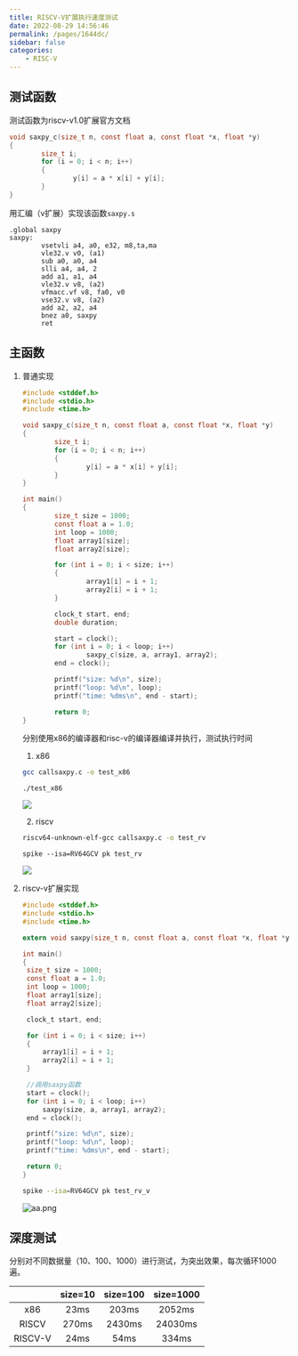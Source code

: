 ```yaml
---
title: RISCV-V扩展执行速度测试
date: 2022-08-29 14:56:46
permalink: /pages/1644dc/
sidebar: false
categories: 
    - RISC-V
---
```


## 测试函数

测试函数为riscv-v1.0扩展官方文档

```c
void saxpy_c(size_t n, const float a, const float *x, float *y)
{
        size_t i;
        for (i = 0; i < n; i++)
        {
                y[i] = a * x[i] + y[i];
        }
}
```

用汇编（v扩展）实现该函数`saxpy.s`

```asm-riscv-v
.global saxpy
saxpy:
        vsetvli a4, a0, e32, m8,ta,ma
        vle32.v v0, (a1)
        sub a0, a0, a4
        slli a4, a4, 2
        add a1, a1, a4
        vle32.v v8, (a2)
        vfmacc.vf v8, fa0, v0
        vse32.v v8, (a2)
        add a2, a2, a4
        bnez a0, saxpy
        ret
```

## 主函数

1. 普通实现

   ```c
   #include <stddef.h>
   #include <stdio.h>
   #include <time.h>
   
   void saxpy_c(size_t n, const float a, const float *x, float *y)
   {
           size_t i;
           for (i = 0; i < n; i++)
           {
                   y[i] = a * x[i] + y[i];
           }
   }
   
   int main()
   {
           size_t size = 1000;
           const float a = 1.0;
           int loop = 1000;
           float array1[size];
           float array2[size];
   
           for (int i = 0; i < size; i++)
           {
                   array1[i] = i + 1;
                   array2[i] = i + 1;
           }
   
           clock_t start, end;
           double duration;
   
           start = clock();
           for (int i = 0; i < loop; i++)
                   saxpy_c(size, a, array1, array2);
           end = clock();
   
           printf("size: %d\n", size);
           printf("loop: %d\n", loop);
           printf("time: %dms\n", end - start);
   
           return 0;
   }
   ```

   分别使用x86的编译器和risc-v的编译器编译并执行，测试执行时间

   1. x86

   ```bash
   gcc callsaxpy.c -o test_x86
   ```

   ```
   ./test_x86
   ```

   ![](https://s2.loli.net/2022/08/29/nBAy2euZRQqvt38.png)

   2. riscv

   ```bash
   riscv64-unknown-elf-gcc callsaxpy.c -o test_rv
   ```

   ```
   spike --isa=RV64GCV pk test_rv
   ```

   

   ![](https://s2.loli.net/2022/08/29/tBqQsLhgHPE5IZO.png)

2. riscv-v扩展实现

   ```c
   #include <stddef.h>
   #include <stdio.h>
   #include <time.h>
   
   extern void saxpy(size_t n, const float a, const float *x, float *y);
   
   int main()
   {
   	size_t size = 1000;
   	const float a = 1.0;
   	int loop = 1000;
   	float array1[size];
   	float array2[size];
   
   	clock_t start, end;
   
   	for (int i = 0; i < size; i++)
   	{
   		array1[i] = i + 1;
   		array2[i] = i + 1;
   	}
   
   	//调用saxpy函数
   	start = clock();
   	for (int i = 0; i < loop; i++)
   		saxpy(size, a, array1, array2);
   	end = clock();
   
   	printf("size: %d\n", size);
   	printf("loop: %d\n", loop);
   	printf("time: %dms\n", end - start);
   
   	return 0;
   }
   ```

   ```bash
   spike --isa=RV64GCV pk test_rv_v
   ```

   ![aa.png](https://s2.loli.net/2022/08/29/n8hKHEsALpf42vB.png)



## 深度测试

分别对不同数据量（10、100、1000）进行测试，为突出效果，每次循环1000遍。

|         |  size=10  |  size=100  |  size=1000  |
| :-----: | :-------: | :--------: | :---------: |
|   x86   |   23ms    |   203ms    |   2052ms    |
|  RISCV  |   270ms   |   2430ms   |   24030ms   |
| RISCV-V |   24ms    |    54ms    |    334ms    |

